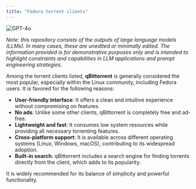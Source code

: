 ```yaml
---
title: "Fedora torrent clients"
---
```

![GPT-4o](https://img.shields.io/badge/GPT--4o-3333FF?style=for-the-badge&logo=openai&logoColor=white)



*Note: this repository consists of the outputs of large language models (LLMs). In many cases, these are unedited or minimally edited. The information provided is for demonstrative purposes only and is intended to highlight constraints and capabilities in LLM applications and prompt engineering strategies.*


Among the torrent clients listed, **qBittorrent** is generally considered the most popular, especially within the Linux community, including Fedora users. It is favored for the following reasons:

- **User-friendly interface**: It offers a clean and intuitive experience without compromising on features.
- **No ads**: Unlike some other clients, qBittorrent is completely free and ad-free.
- **Lightweight and fast**: It consumes low system resources while providing all necessary torrenting features.
- **Cross-platform support**: It is available across different operating systems (Linux, Windows, macOS), contributing to its widespread adoption.
- **Built-in search**: qBittorrent includes a search engine for finding torrents directly from the client, which adds to its popularity.

It is widely recommended for its balance of simplicity and powerful functionality.